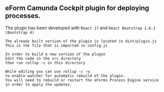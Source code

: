 ## eForm Camunda Cockpit plugin for deploying processes.

The plugin has been developed with `React 17` and `React Bootstrap 1.6.1 (Bootstrap 4)`

    The already built version of the plugin is located in dist/plugin.js
    This is the file that is imported in config.js

    In order to build a new version of the plugin
    Edit the code in the src directory
    then run rollup -c in this directory

    While editing you can use rollup -c -w 
    to enable watcher for automatic rebuild of the plugin.
    You will need to rebuild or restart the eForms Process Engine service
    in order to apply the updates.

